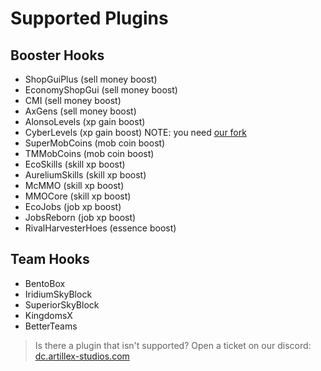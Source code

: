 # Supported Plugins

## Booster Hooks
* ShopGuiPlus (sell money boost)
* EconomyShopGui (sell money boost)
* CMI (sell money boost)
* AxGens (sell money boost)
* AlonsoLevels (xp gain boost)
* CyberLevels (xp gain boost) NOTE: you need [our fork](https://github.com/BenceX100/CyberLevels-with-api/releases)
* SuperMobCoins (mob coin boost)
* TMMobCoins (mob coin boost)
* EcoSkills (skill xp boost)
* AureliumSkills (skill xp boost)
* McMMO (skill xp boost)
* MMOCore (skill xp boost)
* EcoJobs (job xp boost)
* JobsReborn (job xp boost)
* RivalHarvesterHoes (essence boost)

## Team Hooks
* BentoBox
* IridiumSkyBlock
* SuperiorSkyBlock
* KingdomsX
* BetterTeams

> Is there a plugin that isn't supported? Open a ticket on our discord:
<font color="#1f67ff">[dc.artillex-studios.com](https://dc.artillex-studios.com/)</font>
